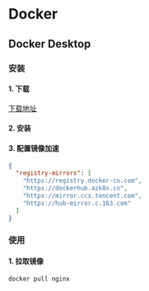 # Docker
## Docker Desktop
### 安装
#### 1. 下载
[下载地址](https://www.docker.com/products/docker-desktop)
#### 2. 安装
#### 3. 配置镜像加速
```json
{
  "registry-mirrors": [
    "https://registry.docker-cn.com",
    "https://dockerhub.azk8s.cn",
    "https://mirror.ccs.tencent.com",
    "https://hub-mirror.c.163.com"
  ]
}
```
### 使用
#### 1. 拉取镜像
```shell
docker pull nginx
```